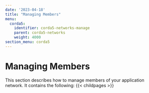 ```yaml
---
date: '2023-04-18'
title: "Managing Members"
menu:
  corda5:
    identifier: corda5-networks-manage
    parent: corda5-networks
    weight: 4000
section_menu: corda5
---
```

# Managing Members
This section describes how to manage members of your application network. It contains the following:
{{< childpages >}}
